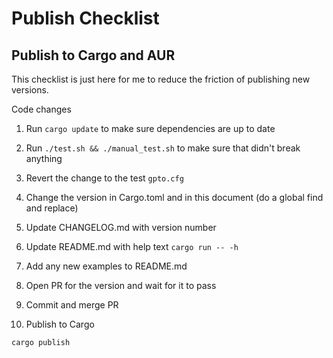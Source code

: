 # Publish Checklist

## Publish to Cargo and AUR

This checklist is just here for me to reduce the friction of publishing new versions.

Code changes

1. Run `cargo update` to make sure dependencies are up to date
2. Run `./test.sh && ./manual_test.sh` to make sure that didn't break anything
3. Revert the change to the test `gpto.cfg`
4. Change the version in Cargo.toml and in this document (do a global find and replace)
5. Update CHANGELOG.md with version number
6. Update README.md with help text `cargo run -- -h`
7. Add any new examples to README.md
8. Open PR for the version and wait for it to pass
9. Commit and merge PR

10. Publish to Cargo

```bash
cargo publish
```
